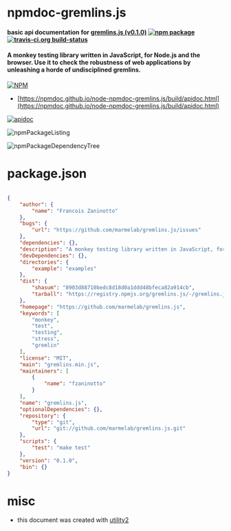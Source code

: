 # npmdoc-gremlins.js

#### basic api documentation for  [gremlins.js (v0.1.0)](https://github.com/marmelab/gremlins.js)  [![npm package](https://img.shields.io/npm/v/npmdoc-gremlins.js.svg?style=flat-square)](https://www.npmjs.org/package/npmdoc-gremlins.js) [![travis-ci.org build-status](https://api.travis-ci.org/npmdoc/node-npmdoc-gremlins.js.svg)](https://travis-ci.org/npmdoc/node-npmdoc-gremlins.js)

#### A monkey testing library written in JavaScript, for Node.js and the browser. Use it to check the robustness of web applications by unleashing a horde of undisciplined gremlins.

[![NPM](https://nodei.co/npm/gremlins.js.png?downloads=true&downloadRank=true&stars=true)](https://www.npmjs.com/package/gremlins.js)

- [https://npmdoc.github.io/node-npmdoc-gremlins.js/build/apidoc.html](https://npmdoc.github.io/node-npmdoc-gremlins.js/build/apidoc.html)

[![apidoc](https://npmdoc.github.io/node-npmdoc-gremlins.js/build/screenCapture.buildCi.browser.%252Ftmp%252Fbuild%252Fapidoc.html.png)](https://npmdoc.github.io/node-npmdoc-gremlins.js/build/apidoc.html)

![npmPackageListing](https://npmdoc.github.io/node-npmdoc-gremlins.js/build/screenCapture.npmPackageListing.svg)

![npmPackageDependencyTree](https://npmdoc.github.io/node-npmdoc-gremlins.js/build/screenCapture.npmPackageDependencyTree.svg)



# package.json

```json

{
    "author": {
        "name": "Francois Zaninotto"
    },
    "bugs": {
        "url": "https://github.com/marmelab/gremlins.js/issues"
    },
    "dependencies": {},
    "description": "A monkey testing library written in JavaScript, for Node.js and the browser. Use it to check the robustness of web applications by unleashing a horde of undisciplined gremlins.",
    "devDependencies": {},
    "directories": {
        "example": "examples"
    },
    "dist": {
        "shasum": "8903d88710bedc8d18d0a1ddd48bfeca82a914cb",
        "tarball": "https://registry.npmjs.org/gremlins.js/-/gremlins.js-0.1.0.tgz"
    },
    "homepage": "https://github.com/marmelab/gremlins.js",
    "keywords": [
        "monkey",
        "test",
        "testing",
        "stress",
        "gremlin"
    ],
    "license": "MIT",
    "main": "gremlins.min.js",
    "maintainers": [
        {
            "name": "fzaninotto"
        }
    ],
    "name": "gremlins.js",
    "optionalDependencies": {},
    "repository": {
        "type": "git",
        "url": "git://github.com/marmelab/gremlins.js.git"
    },
    "scripts": {
        "test": "make test"
    },
    "version": "0.1.0",
    "bin": {}
}
```



# misc
- this document was created with [utility2](https://github.com/kaizhu256/node-utility2)
